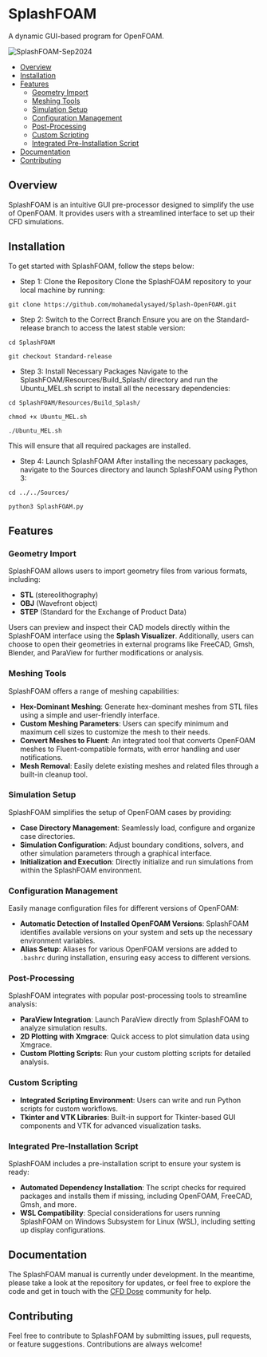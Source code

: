 # SplashFOAM
A dynamic GUI-based program for OpenFOAM.

![SplashFOAM-Sep2024](https://github.com/user-attachments/assets/2917aa3c-d02e-40bd-ba4f-bc1f25f445de)

- [Overview](#overview)
- [Installation](#installation)
- [Features](#features)
  - [Geometry Import](#geometry-import)
  - [Meshing Tools](#meshing-tools)
  - [Simulation Setup](#simulation-setup)
  - [Configuration Management](#configuration-management)
  - [Post-Processing](#post-processing)
  - [Custom Scripting](#custom-scripting)
  - [Integrated Pre-Installation Script](#integrated-pre-installation-script)
- [Documentation](#documentation)
- [Contributing](#contributing)

## Overview
SplashFOAM is an intuitive GUI pre-processor designed to simplify the use of OpenFOAM. It provides users with a streamlined interface to set up their CFD simulations.

## Installation
To get started with SplashFOAM, follow the steps below:

- Step 1: Clone the Repository
Clone the SplashFOAM repository to your local machine by running:

``` git clone https://github.com/mohamedalysayed/Splash-OpenFOAM.git ```

- Step 2: Switch to the Correct Branch
Ensure you are on the Standard-release branch to access the latest stable version:

``` cd SplashFOAM ```

``` git checkout Standard-release ```


- Step 3: Install Necessary Packages
Navigate to the SplashFOAM/Resources/Build_Splash/ directory and run the Ubuntu_MEL.sh script to install all the necessary dependencies:

``` cd SplashFOAM/Resources/Build_Splash/ ```

``` chmod +x Ubuntu_MEL.sh ```

``` ./Ubuntu_MEL.sh ```

This will ensure that all required packages are installed.

- Step 4: Launch SplashFOAM
After installing the necessary packages, navigate to the Sources directory and launch SplashFOAM using Python 3:

``` cd ../../Sources/ ```

``` python3 SplashFOAM.py ```

## Features

### Geometry Import
SplashFOAM allows users to import geometry files from various formats, including:
- **STL** (stereolithography)
- **OBJ** (Wavefront object)
- **STEP** (Standard for the Exchange of Product Data)

Users can preview and inspect their CAD models directly within the SplashFOAM interface using the **Splash Visualizer**. Additionally, users can choose to open their geometries in external programs like FreeCAD, Gmsh, Blender, and ParaView for further modifications or analysis.

### Meshing Tools
SplashFOAM offers a range of meshing capabilities:
- **Hex-Dominant Meshing**: Generate hex-dominant meshes from STL files using a simple and user-friendly interface.
- **Custom Meshing Parameters**: Users can specify minimum and maximum cell sizes to customize the mesh to their needs.
- **Convert Meshes to Fluent**: An integrated tool that converts OpenFOAM meshes to Fluent-compatible formats, with error handling and user notifications.
- **Mesh Removal**: Easily delete existing meshes and related files through a built-in cleanup tool.

### Simulation Setup
SplashFOAM simplifies the setup of OpenFOAM cases by providing:
- **Case Directory Management**: Seamlessly load, configure and organize case directories.
- **Simulation Configuration**: Adjust boundary conditions, solvers, and other simulation parameters through a graphical interface.
- **Initialization and Execution**: Directly initialize and run simulations from within the SplashFOAM environment.

### Configuration Management
Easily manage configuration files for different versions of OpenFOAM:
- **Automatic Detection of Installed OpenFOAM Versions**: SplashFOAM identifies available versions on your system and sets up the necessary environment variables.
- **Alias Setup**: Aliases for various OpenFOAM versions are added to `.bashrc` during installation, ensuring easy access to different versions.

### Post-Processing
SplashFOAM integrates with popular post-processing tools to streamline analysis:
- **ParaView Integration**: Launch ParaView directly from SplashFOAM to analyze simulation results.
- **2D Plotting with Xmgrace**: Quick access to plot simulation data using Xmgrace.
- **Custom Plotting Scripts**: Run your custom plotting scripts for detailed analysis.

### Custom Scripting
- **Integrated Scripting Environment**: Users can write and run Python scripts for custom workflows.
- **Tkinter and VTK Libraries**: Built-in support for Tkinter-based GUI components and VTK for advanced visualization tasks.

### Integrated Pre-Installation Script
SplashFOAM includes a pre-installation script to ensure your system is ready:
- **Automated Dependency Installation**: The script checks for required packages and installs them if missing, including OpenFOAM, FreeCAD, Gmsh, and more.
- **WSL Compatibility**: Special considerations for users running SplashFOAM on Windows Subsystem for Linux (WSL), including setting up display configurations.
## Documentation
The SplashFOAM manual is currently under development. In the meantime, please take a look at the repository for updates, or feel free to explore the code and get in touch with the [CFD Dose](https://cfddose.substack.com/) community for help.

## Contributing
Feel free to contribute to SplashFOAM by submitting issues, pull requests, or feature suggestions. Contributions are always welcome!
